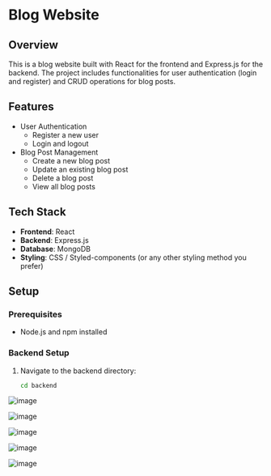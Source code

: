 # Blog Website

## Overview

This is a blog website built with React for the frontend and Express.js for the backend. The project includes functionalities for user authentication (login and register) and CRUD operations for blog posts.

## Features

- User Authentication
  - Register a new user
  - Login and logout
- Blog Post Management
  - Create a new blog post
  - Update an existing blog post
  - Delete a blog post
  - View all blog posts

## Tech Stack

- **Frontend**: React
- **Backend**: Express.js
- **Database**: MongoDB
- **Styling**: CSS / Styled-components (or any other styling method you prefer)

## Setup

### Prerequisites

- Node.js and npm installed

### Backend Setup

1. Navigate to the backend directory:
   ```bash
   cd backend


![image](https://github.com/user-attachments/assets/b578647c-ed0f-4470-8d71-d4b0c3275390)

![image](https://github.com/user-attachments/assets/d8526425-2c41-4527-afd2-9e00c0aaccd7)

![image](https://github.com/user-attachments/assets/888a1558-8c66-436b-b0bb-4708649b90e6)

![image](https://github.com/user-attachments/assets/f6559807-3c31-479c-9344-059d683ccffc)

![image](https://github.com/user-attachments/assets/a4e13adf-1c4c-4aa6-9a21-f061ce3c483f)

